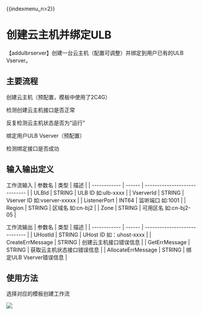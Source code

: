 {{indexmenu_n>2}}

# 创建云主机并绑定ULB

【addulbrserver】创建一台云主机（配置可调整）并绑定到用户已有的ULB Vserver。

## 主要流程

创建云主机（预配置，模板中使用了2C4G）

检测创建云主机接口是否正常

反复检测云主机状态是否为“运行”

绑定用户ULB Vserver（预配置）

检测绑定接口是否成功

## 输入输出定义

工作流输入
| 参数名       | 类型   | 描述                          |
| ------------ | ------ | ----------------------------- |
| ULBId        | STRING | ULB ID 如:ulb-xxxx             |
| VserverId    | STRING | Vserver ID 如:vserver-xxxxx |
| ListenerPort | INT64  | 监听端口 如:1001               |
| Region       | STRING | 区域名 如:cn-bj2               |
| Zone         | STRING | 可用区名 如:cn-bj2-05         |


工作流输出
| 参数名       | 类型   | 描述                          |
| ------------ | ------ | ----------------------------- |
| UHostId        | STRING | UHost ID 如：uhost-xxxx           |
| CreateErrMessage    | STRING | 创建云主机接口错误信息 |
| GetErrMessage | STRING  | 获取云主机状态接口错误信息               |
| AllocateErrMessage
       | STRING | 绑定ULB Vserver错误信息               |

## 使用方法

选择对应的模板创建工作流

![](http://stepflow-docs.cn-bj.ufileos.com/sample001.png)
